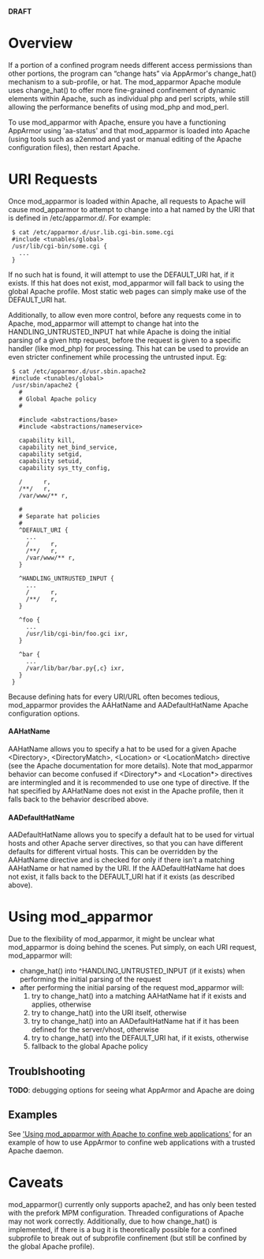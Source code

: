 **DRAFT**

Overview
========

If a portion of a confined program needs different access permissions
than other portions, the program can “change hats” via AppArmor's
change\_hat() mechanism to a sub-profile, or hat. The mod\_apparmor
Apache module uses change\_hat() to offer more fine-grained confinement
of dynamic elements within Apache, such as individual php and perl
scripts, while still allowing the performance benefits of using
mod\_php and mod\_perl.

To use mod\_apparmor with Apache, ensure you have a functioning
AppArmor using 'aa-status' and that mod\_apparmor is loaded into Apache
(using tools such as a2enmod and yast or manual editing of the Apache
configuration files), then restart Apache.

URI Requests
============

Once mod\_apparmor is loaded within Apache, all requests to Apache
will cause mod\_apparmor to attempt to change into a hat named by
the URI that is defined in /etc/apparmor.d/. For example:

```
 $ cat /etc/apparmor.d/usr.lib.cgi-bin.some.cgi
 #include <tunables/global>
 /usr/lib/cgi-bin/some.cgi {
   ...
 }
```

If no such hat is found, it will attempt to use the DEFAULT\_URI hat,
if it exists. If this hat does not exist, mod\_apparmor will fall
back to using the global Apache profile. Most static web pages can
simply make use of the DEFAULT\_URI hat.

Additionally, to allow even more control, before any requests come
in to Apache, mod\_apparmor will attempt to change hat into the
HANDLING\_UNTRUSTED\_INPUT hat while Apache is doing the initial
parsing of a given http request, before the request is given to a
specific handler (like mod\_php) for processing. This hat can be
used to provide an even stricter confinement while processing the
untrusted input. Eg:

```
 $ cat /etc/apparmor.d/usr.sbin.apache2
 #include <tunables/global>
 /usr/sbin/apache2 {
   #
   # Global Apache policy
   #

   #include <abstractions/base>
   #include <abstractions/nameservice>

   capability kill,
   capability net_bind_service,
   capability setgid,
   capability setuid,
   capability sys_tty_config,

   /      r,
   /**/   r,
   /var/www/** r,

   #
   # Separate hat policies
   #
   ^DEFAULT_URI {
     ...
     /      r,
     /**/   r,
     /var/www/** r,
   }

   ^HANDLING_UNTRUSTED_INPUT {
     ...
     /      r,
     /**/   r,
   }

   ^foo {
     ...
     /usr/lib/cgi-bin/foo.gci ixr,
   }

   ^bar {
     ...
     /var/lib/bar/bar.py{,c} ixr,
   }
 }
```

Because defining hats for every URI/URL often becomes tedious,
mod\_apparmor provides the AAHatName and AADefaultHatName Apache
configuration options.

#### AAHatName

AAHatName allows you to specify a hat to be used for a given Apache
\<Directory\>, \<DirectoryMatch\>, \<Location\> or \<LocationMatch\>
directive (see the Apache documentation for more details). Note
that mod\_apparmor behavior can become confused if \<Directory\*\>
and \<Location\*\> directives are intermingled and it is recommended
to use one type of directive. If the hat specified by AAHatName does
not exist in the Apache profile, then it falls back to the behavior
described above.

#### AADefaultHatName

AADefaultHatName allows you to specify a default hat to be used for
virtual hosts and other Apache server directives, so that you can have
different defaults for different virtual hosts. This can be overridden
by the AAHatName directive and is checked for only if there isn't a
matching AAHatName or hat named by the URI. If the AADefaultHatName
hat does not exist, it falls back to the DEFAULT\_URI hat if it exists
(as described above).

Using mod\_apparmor
===================

Due to the flexibility of mod\_apparmor, it might be unclear what
mod\_apparmor is doing behind the scenes. Put simply, on each URI
request, mod\_apparmor will:

-   change\_hat() into ^HANDLING\_UNTRUSTED\_INPUT (if it exists) when performing the initial parsing of the request
-   after performing the initial parsing of the request mod\_apparmor will:
    1.  try to change\_hat() into a matching AAHatName hat if it exists and applies, otherwise
    2.  try to change\_hat() into the URI itself, otherwise
    3.  try to change\_hat() into an AADefaultHatName hat if it has been defined for the server/vhost, otherwise
    4.  try to change\_hat() into the DEFAULT\_URI hat, if it exists, otherwise
    5.  fallback to the global Apache policy

Troublshooting
--------------

**TODO**: debugging options for seeing what AppArmor and Apache are doing

Examples
--------

See ['Using mod\_apparmor with Apache to confine web
applications'](mod_apparmor_example) for an example of how to use
AppArmor to confine web applications with a trusted Apache daemon.

Caveats
=======

mod\_apparmor() currently only supports apache2, and has only been
tested with the prefork MPM configuration. Threaded configurations of
Apache may not work correctly. Additionally, due to how change\_hat()
is implemented, if there is a bug it is theoretically possible for
a confined subprofile to break out of subprofile confinement (but
still be confined by the global Apache profile).
